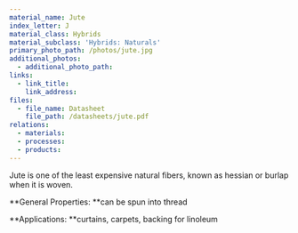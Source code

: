 ```yaml
---
material_name: Jute
index_letter: J
material_class: Hybrids
material_subclass: 'Hybrids: Naturals'
primary_photo_path: /photos/jute.jpg
additional_photos:
  - additional_photo_path:
links:
  - link_title:
    link_address:
files:
  - file_name: Datasheet
    file_path: /datasheets/jute.pdf
relations:
  - materials:
  - processes:
  - products:
---
```



Jute is one of the least expensive natural fibers, known as hessian or burlap when it is woven.&nbsp;

**General Properties:&nbsp;**can be spun into thread

**Applications:&nbsp;**curtains, carpets, backing for linoleum
